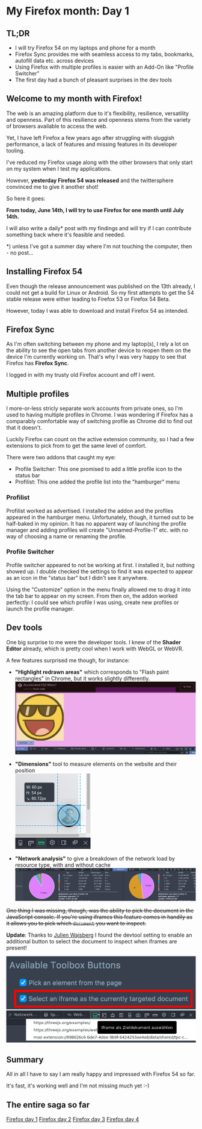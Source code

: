 <!-- My Firefox month: Day 1 -->
# My Firefox month: Day 1

## TL;DR

* I will try Firefox 54 on my laptops and phone for a month
* Firefox Sync provides me with seamless access to my tabs, bookmarks, autofill data etc. across devices
* Using Firefox with multiple profiles is easier with an Add-On like "Profile Switcher"
* The first day had a bunch of pleasant surprises in the dev tools

## Welcome to my month with Firefox!

The web is an amazing platform due to it's flexibility, resilience, versatility and openness.
Part of this resilience and openness stems from the variety of browsers available to access the web.

Yet, I have left Firefox a few years ago after struggling with sluggish performance, a lack of features and missing features in its developer tooling.

I've reduced my Firefox usage along with the other browsers that only start on my system when I test my applications.

However, **yesterday Firefox 54 was released** and the twittersphere convinced me to give it another shot!

So here it goes:

**From today, June 14th, I will try to use Firefox for one month until July 14th.**

I will also write a daily* post with my findings and will try if I can contribute something back where it's feasible and needed.

*) unless I've got a summer day where I'm not touching the computer, then - no post...

## Installing Firefox 54

Even though the release announcement was published on the 13th already, I could not get a build for Linux or Android.
So my first attempts to get the 54 stable release were either leading to Firefox 53 or Firefox 54 Beta.

However, today I was able to download and install Firefox 54 as intended.

## Firefox Sync

As I'm often switching between my phone and my laptop(s), I rely a lot on the ability to see the open tabs from another device to reopen them on the device I'm currently working on. That's why I was very happy to see that Firefox has **Firefox Sync**.

I logged in with my trusty old Firefox account and off I went.

## Multiple profiles

I more-or-less stricly separate work accounts from private ones, so I'm used to having multiple profiles in Chrome.
I was wondering if Firefox has a comparably comfortable way of switching profile as Chrome did to find out that it doesn't.

Luckily Firefox can count on the active extension community, so I had a few extensions to pick from to get the same level of comfort.

There were two addons that caught my eye:

- Profile Switcher: This one promised to add a little profile icon to the status bar
- Profilist: This one added the profile list into the "hamburger" menu

### Profilist
Profilist worked as advertised. I installed the addon and the profiles appeared in the hamburger menu.
Unfortunately, though, it turned out to be half-baked in my opinion. It has no apparent way of launching the profile manager and adding profiles will create "Unnamed-Profile-1" etc. with no way of choosing a name or renaming the profile.

### Profile Switcher
Profile switcher appeared to not be working at first. I installed it, but nothing showed up. I double checked the settings to find it was expected to appear as an icon in the "status bar" but I didn't see it anywhere.

Using the "Customize" option in the menu finally allowed me to drag it into the tab bar to appear on my screen.
From then on, the addon worked perfectly: I could see which profile I was using, create new profiles or launch the profile manager.

## Dev tools

One big surprise to me were the developer tools. I knew of the **Shader Editor** already, which is pretty cool when I work with WebGL or WebVR.

A few features surprised me though, for instance:

- **"Highlight redrawn areas"** which corresponds to "Flash paint rectangles" in Chrome, but it works slightly differently.
![](../images/post-images/firefox/firefox-day1-2.png)

- **"Dimensions"** tool to measure elements on the website and their position<br>
![](../images/post-images/firefox/firefox-day1-3.png)

- **"Network analysis"** to give a breakdown of the network load by resource type, with and without cache
![](../images/post-images/firefox/firefox-day1-4.png)

~~One thing I was missing, though, was the ability to pick the document in the JavaScript console. If you're using iframes this feature comes in handily as it allows you to pick which `document` you want to inspect.~~

**Update**: Thanks to [Julien Wajsberg](https://twitter.com/jwajsberg/status/875089442444378117) I found the devtool setting to enable an additional button to select the document to inspect when iframes are present!

![](../images/post-images/firefox/firefox-day1-6.png)
![](../images/post-images/firefox/firefox-day1-5.png)

## Summary

All in all I have to say I am really happy and impressed with Firefox 54 so far.

It's fast, it's working well and I'm not missing much yet :-)

## The entire saga so far

[Firefox day 1](2017-06-14-my-firefox-month-day-1)
[Firefox day 2](2017-06-15-firefox-day-2-first-few-cracks)
[Firefox day 3](2017-06-16-firefox-day-3-details)
[Firefox day 4](2017-06-17-goin-up-the-country)